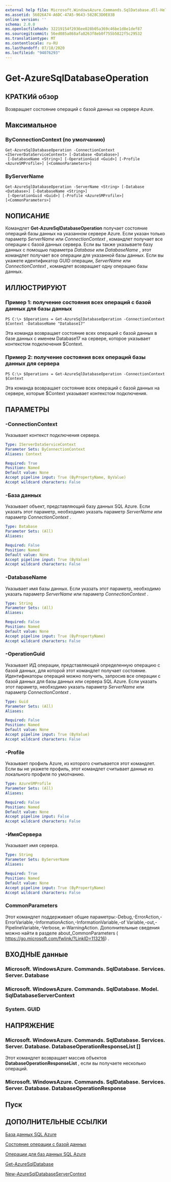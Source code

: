 ```yaml
---
external help file: Microsoft.WindowsAzure.Commands.SqlDatabase.dll-Help.xml
ms.assetid: 56026A74-A6DC-47A5-9643-5828C3D0E83B
online version: ''
schema: 2.0.0
ms.openlocfilehash: 32219154f2036ee028b05a369c46be1d8e1def87
ms.sourcegitcommit: 56ed085a868afa8263f8eb0f755b5822f5c29532
ms.translationtype: MT
ms.contentlocale: ru-RU
ms.lasthandoff: 07/18/2020
ms.locfileid: "94076293"
---
```

# Get-AzureSqlDatabaseOperation

## КРАТКИй обзор
Возвращает состояние операций с базой данных на сервере Azure.

## Максимальное

### ByConnectionContext (по умолчанию)
```
Get-AzureSqlDatabaseOperation -ConnectionContext <IServerDataServiceContext> [-Database <Database>]
 [-DatabaseName <String>] [-OperationGuid <Guid>] [-Profile <AzureSMProfile>] [<CommonParameters>]
```

### ByServerName
```
Get-AzureSqlDatabaseOperation -ServerName <String> [-Database <Database>] [-DatabaseName <String>]
 [-OperationGuid <Guid>] [-Profile <AzureSMProfile>] [<CommonParameters>]
```

## NОПИСАНИЕ
Командлет **Get-AzureSqlDatabaseOperation** получает состояние операций базы данных на указанном сервере Azure.
Если указан только параметр *ServerName* или *ConnectionContext* , командлет получает все операции с базой данных сервера.
Если вы также указываете базу данных с помощью параметра *Database* или *DatabaseName* , этот командлет получает все операции для указанной базы данных.
Если вы укажете идентификатор GUID операции, *ServerName* или *ConnectionContext* , командлет возвращает одну операцию базы данных.

## ИЛЛЮСТРИРУЮТ

### Пример 1: получение состояния всех операций с базой данных для базы данных
```
PS C:\> $Operations = Get-AzureSqlDatabaseOperation -ConnectionContext $Context -DatabaseName "Database17"
```

Эта команда возвращает состояние всех операций с базой данных в базе данных с именем Database17 на сервере, которое указывает контекстом подключения $Context.

### Пример 2: получение состояния всех операций базы данных для сервера
```
PS C:\> $Operations = Get-AzureSqlDatabaseOperation -ConnectionContext $Context
```

Эта команда возвращает состояние всех операций с базой данных на сервере, которые $Context указывает контекстом подключения.

## ПАРАМЕТРЫ

### -ConnectionContext
Указывает контекст подключения сервера.

```yaml
Type: IServerDataServiceContext
Parameter Sets: ByConnectionContext
Aliases: Context

Required: True
Position: Named
Default value: None
Accept pipeline input: True (ByPropertyName, ByValue)
Accept wildcard characters: False
```

### -База данных
Указывает объект, представляющий базу данных SQL Azure.
Если указать этот параметр, необходимо указать параметр *ServerName* или параметр *ConnectionContext* .

```yaml
Type: Database
Parameter Sets: (All)
Aliases: 

Required: False
Position: Named
Default value: None
Accept pipeline input: True (ByValue)
Accept wildcard characters: False
```

### -DatabaseName
Указывает имя базы данных.
Если указать этот параметр, необходимо указать параметр *ServerName* или параметр *ConnectionContext* .

```yaml
Type: String
Parameter Sets: (All)
Aliases: 

Required: False
Position: Named
Default value: None
Accept pipeline input: True (ByPropertyName)
Accept wildcard characters: False
```

### -OperationGuid
Указывает ИД операции, представляющей определенную операцию с базой данных, для которой этот командлет получает состояние.
Идентификаторы операций можно получить, запросив все операции с базой данных для базы данных или сервера SQL Azure.
Если указать этот параметр, необходимо указать параметр *ServerName* или параметр *ConnectionContext* .

```yaml
Type: Guid
Parameter Sets: (All)
Aliases: 

Required: False
Position: Named
Default value: None
Accept pipeline input: True (ByValue)
Accept wildcard characters: False
```

### -Profile
Указывает профиль Azure, из которого считывается этот командлет.
Если вы не укажете профиль, этот командлет считывает данные из локального профиля по умолчанию.

```yaml
Type: AzureSMProfile
Parameter Sets: (All)
Aliases: 

Required: False
Position: Named
Default value: None
Accept pipeline input: False
Accept wildcard characters: False
```

### -ИмяСервера
Указывает имя сервера.

```yaml
Type: String
Parameter Sets: ByServerName
Aliases: 

Required: True
Position: Named
Default value: None
Accept pipeline input: True (ByPropertyName)
Accept wildcard characters: False
```

### CommonParameters
Этот командлет поддерживает общие параметры:-Debug,-ErrorAction,-ErrorVariable,-InformationAction,-InformationVariable,-of Variable,-out,-PipelineVariable,-Verbose, и-WarningAction. Дополнительные сведения можно найти в разделе about_CommonParameters ( https://go.microsoft.com/fwlink/?LinkID=113216) .

## ВХОДНЫЕ данные

### Microsoft. WindowsAzure. Commands. SqlDatabase. Services. Server. Database

### Microsoft. WindowsAzure. Commands. SqlDatabase. Model. SqlDatabaseServerContext

### System. GUID

## НАПРЯЖЕНИЕ

### Microsoft. WindowsAzure. Commands. SqlDatabase. Services. Server. Database. DatabaseOperationResponseList []
Этот командлет возвращает массив объектов **DatabaseOperationResponseList** , если вы получаете несколько операций.

### Microsoft. WindowsAzure. Commands. SqlDatabase. Services. Server. Database. DatabaseOperationResponse

## Пуск

## ДОПОЛНИТЕЛЬНЫЕ ССЫЛКИ

[База данных SQL Azure](https://msdn.microsoft.com/library/ee336279.aspx)

[Состояние операции с базой данных](https://msdn.microsoft.com/en-us/library/azure/dn720371.aspx)

[Операции для баз данных SQL Azure](https://msdn.microsoft.com/en-us/library/azure/dn505719.aspx)

[Get-AzureSqlDatabase](./Get-AzureSqlDatabase.md)

[New-AzureSqlDatabaseServerContext](./New-AzureSqlDatabaseServerContext.md)


